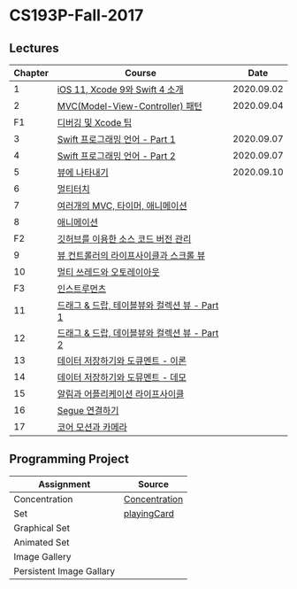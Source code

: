 # CS193P-Fall-2017

## Lectures
| Chapter | Course | Date |
| ------- | ------ | ---- |
| 1 | [iOS 11, Xcode 9와 Swift 4 소개](https://www.edwith.org/swiftapp/lecture/26619/) | 2020.09.02 |
| 2 | [MVC(Model-View-Controller) 패턴](https://www.edwith.org/swiftapp/lecture/26620/) | 2020.09.04 |
| F1 | [디버깅 및 Xcode 팁](https://www.edwith.org/swiftapp/lecture/26627/) | |
| 3 | [Swift 프로그래밍 언어 - Part 1](https://www.edwith.org/swiftapp/lecture/19418/) | 2020.09.07 |
| 4 | [Swift 프로그래밍 언어 - Part 2](https://www.edwith.org/swiftapp/lecture/26622/) | 2020.09.07 |
| 5 | [뷰에 나타내기](https://www.edwith.org/swiftapp/lecture/19421/) | 2020.09.10 |
| 6 | [멀티터치](https://www.edwith.org/swiftapp/lecture/19420/) | |
| 7 | [여러개의 MVC, 타이머, 애니메이션](https://www.edwith.org/swiftapp/lecture/19422/) | |
| 8 | [애니메이션](https://www.edwith.org/swiftapp/lecture/19423/) | |
| F2 | [깃허브를 이용한 소스 코드 버전 관리](https://www.edwith.org/swiftapp/lecture/26628/) | |
| 9 | [뷰 컨트롤러의 라이프사이클과 스크롤 뷰](https://www.edwith.org/swiftapp/lecture/19424/) | |
| 10 | [멀티 쓰레드와 오토레이아웃](https://www.edwith.org/swiftapp/lecture/19425/) | |
| F3 | [인스트루먼츠](https://www.edwith.org/swiftapp/lecture/26630/) | |
| 11 | [드래그 & 드랍, 테이블뷰와 컬렉션 뷰 - Part 1](https://www.edwith.org/swiftapp/lecture/19426/) | |
| 12 | [드래그 & 드랍, 데이블뷰와 컬렉션 뷰 - Part 2](https://www.edwith.org/swiftapp/lecture/19427/) | 
| 13 | [데이터 저장하기와 도큐멘트 - 이론](https://www.edwith.org/swiftapp/lecture/19428/) | |
| 14 | [데이터 저장하기와 도뮤멘트 - 데모](https://www.edwith.org/swiftapp/lecture/19429/) | |
| 15 | [알림과 어플리케이션 라이프사이클](https://www.edwith.org/swiftapp/lecture/19430/) | |
| 16 | [Segue 연결하기](https://www.edwith.org/swiftapp/lecture/19431/) | |
| 17 | [코어 모션과 카메라](https://www.edwith.org/swiftapp/lecture/26617/) | |

## Programming Project
| Assignment | Source |
| ---------- | ------ |
| Concentration | [Concentration](./Concentration) |
| Set | [playingCard](./playingCard) |
| Graphical Set | |
| Animated Set | |
| Image Gallery | |
| Persistent Image Gallary | |
